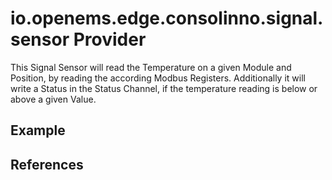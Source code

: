 # io.openems.edge.consolinno.signal.sensor Provider

This Signal Sensor will read the Temperature on a given Module and Position,
by reading the according Modbus Registers.
Additionally it will write a Status in the Status Channel,
if the temperature reading is below or above a given Value. 

## Example

## References

